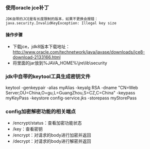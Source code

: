 ### 使用oracle jce补丁
    JDK自带的JCE是有长度限制的版本，如果不更换会报错：java.security.InvalidKeyException: Illegal key size
#### 操作步骤
- 下载jce，jdk8版本下载地址：http://www.oracle.com/technetwork/java/javase/downloads/jce8-download-2133166.html
- 将里面的jar放到%JAVA_HOME%\jre\lib\security

### jdk中自带的keytool工具生成密钥文件
keytool -genkeypair -alias myAlias -keyalg RSA -dname "CN=Web Server,OU=China,O=gu,L=GuangZhou,S=CZ,C=China" -keypass myKeyPass -keystore config-service.jks -storepass myStorePass

### config加密解密功能的相关端点
- /encrypt/status：查看加密功能状态
- /key：查看密钥
- /encrypt：对请求的body进行加密并返回
- /decrypt：对请求的body进行解密并返回